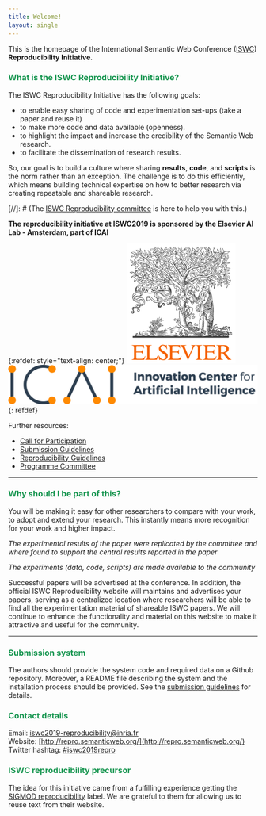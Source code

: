 ```yaml
---
title: Welcome!
layout: single
---
```


This is the homepage of the International Semantic Web Conference ([ISWC](https://iswc2019.semanticweb.org/)) **Reproducibility Initiative**.

### <span style="color:#16954F">What is the ISWC Reproducibility Initiative?</span>

The ISWC Reproducibility Initiative has the following goals:

- to enable easy sharing of code and experimentation set-ups (take a paper and reuse it)
- to make more code and data available (openness).
- to highlight the impact and increase the credibility of the Semantic Web research.
- to facilitate the dissemination of research results.

So, our goal is to build a culture where sharing **results**, **code**, and **scripts** is the norm rather than an exception.
The challenge is to do this efficiently, which means building technical expertise on how to better research via creating repeatable and shareable research.

[//]: # (The [ISWC Reproducibility committee](http://db-reproducibility.seas.harvard.edu/#Committee) is here to help you with this.)

**The reproducibility initiative at ISWC2019 is sponsored by the Elsevier AI Lab - Amsterdam, part of ICAI**


{:refdef: style="text-align: center;"}
[![Elsevier logo](assets/elsevier.png)](https://www.elsevier.com/)
[![ICAI logo](assets/ICAI-wit-horizontaal.jpg)](https://icai.ai/)
{: refdef}



Further resources:

- [Call for Participation](cfp/)
- [Submission Guidelines](submission/)
- [Reproducibility Guidelines](../guide/)
- [Programme Committee](pc/)

---

### <span style="color:#16954F"> Why should I be part of this? </span>

You will be making it easy for other researchers to compare with your work, to adopt and extend your research. This instantly means more recognition for your work and higher impact.

*The experimental results of the paper were replicated by the committee and where found to support the central results reported in the paper*

*The experiments (data, code, scripts) are made available to the community*

Successful papers will be advertised at the conference.
In addition, the official ISWC Reproducibility website will maintains and advertises your papers, serving as a centralized location where researchers will be able to find all the experimentation material of shareable ISWC papers.
We will continue to enhance the functionality and material on this website to make it attractive and useful for the community.

---

### <span style="color:#16954F">Submission system </span>
The authors should provide the system code and required data on a Github repository. 
Moreover, a README file describing the system and the installation process should be provided.
See the [submission guidelines](submission/) for details.


### <span style="color:#16954F">Contact details</span>

Email: [iswc2019-reproducibility@inria.fr](mailto:iswc2019-reproducibility@inria.fr)<br/>
Website: [http://repro.semanticweb.org/](http://repro.semanticweb.org/)<br/>
Twitter hashtag: [#iswc2019repro](https://twitter.com/search?q=%23iswc2019repro&src=typed_query&f=live)<br/>


### <span style="color:#16954F"> ISWC reproducibility precursor</span>

The idea for this initiative came from a fulfilling experience getting the [SIGMOD reproducibility](http://db-reproducibility.seas.harvard.edu/) label. We are grateful to them for allowing us to reuse text from their website.
